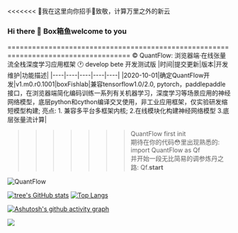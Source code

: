<<<<<<< 🤞我在这里向你招手🖖致敬，计算万里之外的新云
### Hi there 👋 Box箱鱼welcome to you
====================================================================================
© QuantFlow: 浏览器端·在线张量流全栈深度学习应用框架 🕐 develop bete 开发测试版
|时间|提交更新|版本|开发维护|功能描述|
|----|----|----|----|----|
|2020-10-01|确定QuantFlow开发|v1.m0.r0.1001|boxFishlab|兼容tensorflow1.0/2.0, pytorch，paddlepaddle接口，在浏览器端简化编码训练一系列有关机器学习，深度学习等场景应用的神经网络模型，底层python和cython编译交叉使用，非工业应用框架，仅实验研发缩短模型构建; 亮点: 1. 兼容多平台多框架内核; 2.在线模块化构建神经网络模型 3.底层张量流计算| 

>>>>>>> QuantFlow first init<br>
>>>>>>> 期待在你的代码😳里出现熟悉的: import QuantFlow as Qf<br>
>>>>>>> 并开始一段无比简易的调参炼丹之路: Qf.__start__<br>

![QuantFlow](http://boxfishlab.com/static/images/quantflow.png)

[![tree's GitHub stats](https://github-readme-stats.vercel.app/api?username=BoxFishLab&hide=contribs,prs&show_icons=true&theme=radical)](https://github.com/BoxFishLab/github-readme-stats) [![Top Langs](https://github-readme-stats.vercel.app/api/top-langs/?username=BoxFishLab&layout=compact)](https://github.com/BoxFishLab/github-readme-stats)

[![Ashutosh's github activity graph](https://activity-graph.herokuapp.com/graph?username=BoxFishLab&theme=dracula)](https://github.com/BoxFishLab/github-readme-activity-graph)

![](https://visitor-badge.glitch.me/badge?page_id=BoxFishLab)

